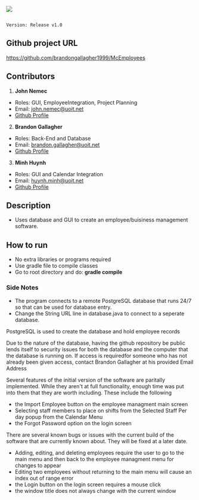 ![](https://github.com/brandongallagher1999/McEmployees/blob/master/src/2345.gif) 

                                                                                Version: Release v1.0

## Github project URL
https://github.com/brandongallagher1999/McEmployees


## Contributors
1. **John Nemec**
  - Roles: GUI, EmployeeIntegration, Project Planning
  - Email: john.nemec@uoit.net
  - [Github Profile](https://github.com/ZanCal)

2. **Brandon Gallagher**
  - Roles: Back-End and Database
  - Email: brandon.gallagher@uoit.net
  - [Github Profile](https://github.com/brandongallagher1999)

3. **Minh Huynh** 
  - Roles: GUI and Calendar Integration
  - Email: huynh.minh@uoit.net
  - [Github Profile](https://github.com/QuangMinhHuynh)

## Description
- Uses database and GUI to create an employee/buisiness management software.


## How to run
- No extra libraries or programs required
- Use gradle file to compile classes
- Go to root directory and do: **gradle compile**


### Side Notes
- The program connects to a remote PostgreSQL database that runs 24/7 so that can be used for database entry.
- Change the String URL line in database.java to connect to a seperate database.

PostgreSQL is used to create the database and hold employee records

Due to the nature of the database, having the github repository be public lends itself to security issues for 
both the database and the computer that the database is running on. If access is requiredfor someone who has not 
already been given access, contact Brandon Gallagher at his provided Email Address

Several features of the initial version of the software are paritally implemented. While they aren't at full functionality,
enough time was put into them that they are worth including. These include the following
- the Import Employee button on the employee managment main screen
- Selecting staff members to place on shifts from the Selected Staff Per day popup from the Calendar Menu
- the Forgot Password option on the login screen

There are several known bugs or issues with the current build of the software that are currently known about. They will be fixed
at a later date.
- Adding, editing, and deleting employees require the user to go to the main menu and then back to the employee managment menu for changes to appear
- Editing two employees without returning to the main menu will cause an index out of range error 
- the Login button on the login screen requires a mouse click 
- the window title does not always change with the current window
